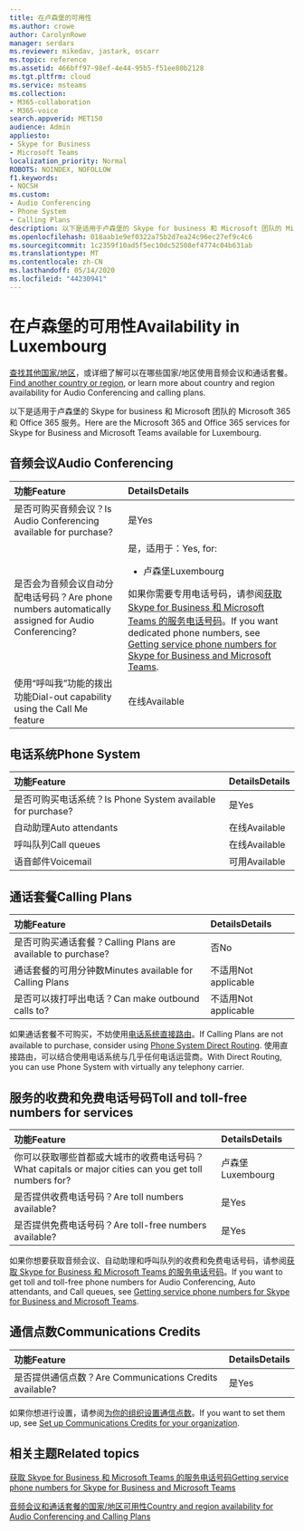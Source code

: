 ```yaml
---
title: 在卢森堡的可用性
ms.author: crowe
author: CarolynRowe
manager: serdars
ms.reviewer: mikedav, jastark, oscarr
ms.topic: reference
ms.assetid: 466bff97-98ef-4e44-95b5-f51ee80b2128
ms.tgt.pltfrm: cloud
ms.service: msteams
ms.collection:
- M365-collaboration
- M365-voice
search.appverid: MET150
audience: Admin
appliesto:
- Skype for Business
- Microsoft Teams
localization_priority: Normal
ROBOTS: NOINDEX, NOFOLLOW
f1.keywords:
- NOCSH
ms.custom:
- Audio Conferencing
- Phone System
- Calling Plans
description: 以下是适用于卢森堡的 Skype for business 和 Microsoft 团队的 Microsoft 365 和 Office 365 服务。
ms.openlocfilehash: 018aab1e9ef0322a75b2d7ea24c96ec27ef9c4c6
ms.sourcegitcommit: 1c2359f10ad5f5ec10dc52508ef4774c04b631ab
ms.translationtype: MT
ms.contentlocale: zh-CN
ms.lasthandoff: 05/14/2020
ms.locfileid: "44230941"
---
```

# <a name="availability-in-luxembourg"></a><span data-ttu-id="398d2-103">在卢森堡的可用性</span><span class="sxs-lookup"><span data-stu-id="398d2-103">Availability in Luxembourg</span></span>

<span data-ttu-id="398d2-104">[查找其他国家/地区](country-and-region-availability-for-audio-conferencing-and-calling-plans.md)，或详细了解可以在哪些国家/地区使用音频会议和通话套餐。</span><span class="sxs-lookup"><span data-stu-id="398d2-104">[Find another country or region](country-and-region-availability-for-audio-conferencing-and-calling-plans.md), or learn more about country and region availability for Audio Conferencing and calling plans.</span></span>

<span data-ttu-id="398d2-105">以下是适用于卢森堡的 Skype for business 和 Microsoft 团队的 Microsoft 365 和 Office 365 服务。</span><span class="sxs-lookup"><span data-stu-id="398d2-105">Here are the Microsoft 365 and Office 365 services for Skype for Business and Microsoft Teams available for Luxembourg.</span></span>
  
## <a name="audio-conferencing"></a><span data-ttu-id="398d2-106">音频会议</span><span class="sxs-lookup"><span data-stu-id="398d2-106">Audio Conferencing</span></span>

|<span data-ttu-id="398d2-107">**功能**</span><span class="sxs-lookup"><span data-stu-id="398d2-107">**Feature**</span></span>|<span data-ttu-id="398d2-108">**Details**</span><span class="sxs-lookup"><span data-stu-id="398d2-108">**Details**</span></span>|
|:-----|:-----|
|<span data-ttu-id="398d2-109">是否可购买音频会议？</span><span class="sxs-lookup"><span data-stu-id="398d2-109">Is Audio Conferencing available for purchase?</span></span>  <br/> |<span data-ttu-id="398d2-110">是</span><span class="sxs-lookup"><span data-stu-id="398d2-110">Yes</span></span>  <br/> |
|<span data-ttu-id="398d2-111">是否会为音频会议自动分配电话号码？</span><span class="sxs-lookup"><span data-stu-id="398d2-111">Are phone numbers automatically assigned for Audio Conferencing?</span></span>  <br/> |<span data-ttu-id="398d2-112">是，适用于：</span><span class="sxs-lookup"><span data-stu-id="398d2-112">Yes, for:</span></span><br/><ul><li> <span data-ttu-id="398d2-113">卢森堡</span><span class="sxs-lookup"><span data-stu-id="398d2-113">Luxembourg</span></span></ul> <span data-ttu-id="398d2-114">如果你需要专用电话号码，请参阅[获取 Skype for Business 和 Microsoft Teams 的服务电话号码](/microsoftteams/getting-service-phone-numbers)。</span><span class="sxs-lookup"><span data-stu-id="398d2-114">If you want dedicated phone numbers, see [Getting service phone numbers for Skype for Business and Microsoft Teams](/microsoftteams/getting-service-phone-numbers).</span></span>  <br/> |
|<span data-ttu-id="398d2-115">使用“呼叫我”功能的拨出功能</span><span class="sxs-lookup"><span data-stu-id="398d2-115">Dial-out capability using the Call Me feature</span></span>  <br/> |<span data-ttu-id="398d2-116">在线</span><span class="sxs-lookup"><span data-stu-id="398d2-116">Available</span></span>  <br/> |
   
## <a name="phone-system"></a><span data-ttu-id="398d2-117">电话系统</span><span class="sxs-lookup"><span data-stu-id="398d2-117">Phone System</span></span>

|<span data-ttu-id="398d2-118">**功能**</span><span class="sxs-lookup"><span data-stu-id="398d2-118">**Feature**</span></span>|<span data-ttu-id="398d2-119">**Details**</span><span class="sxs-lookup"><span data-stu-id="398d2-119">**Details**</span></span>|
|:-----|:-----|
|<span data-ttu-id="398d2-120">是否可购买电话系统？</span><span class="sxs-lookup"><span data-stu-id="398d2-120">Is Phone System available for purchase?</span></span>  <br/> |<span data-ttu-id="398d2-121">是</span><span class="sxs-lookup"><span data-stu-id="398d2-121">Yes</span></span>  <br/> |
| <span data-ttu-id="398d2-122">自动助理</span><span class="sxs-lookup"><span data-stu-id="398d2-122">Auto attendants</span></span> <br/> |<span data-ttu-id="398d2-123">在线</span><span class="sxs-lookup"><span data-stu-id="398d2-123">Available</span></span>  <br/> |
|<span data-ttu-id="398d2-124">呼叫队列</span><span class="sxs-lookup"><span data-stu-id="398d2-124">Call queues</span></span>  <br/> |<span data-ttu-id="398d2-125">在线</span><span class="sxs-lookup"><span data-stu-id="398d2-125">Available</span></span>  <br/> |
|<span data-ttu-id="398d2-126">语音邮件</span><span class="sxs-lookup"><span data-stu-id="398d2-126">Voicemail</span></span>  <br/> |<span data-ttu-id="398d2-127">可用</span><span class="sxs-lookup"><span data-stu-id="398d2-127">Available</span></span>  <br/> |
   
## <a name="calling-plans"></a><span data-ttu-id="398d2-128">通话套餐</span><span class="sxs-lookup"><span data-stu-id="398d2-128">Calling Plans</span></span>

|<span data-ttu-id="398d2-129">**功能**</span><span class="sxs-lookup"><span data-stu-id="398d2-129">**Feature**</span></span>|<span data-ttu-id="398d2-130">**Details**</span><span class="sxs-lookup"><span data-stu-id="398d2-130">**Details**</span></span>|
|:-----|:-----|
|<span data-ttu-id="398d2-131">是否可购买通话套餐？</span><span class="sxs-lookup"><span data-stu-id="398d2-131">Calling Plans are available to purchase?</span></span>  <br/> |<span data-ttu-id="398d2-132">否</span><span class="sxs-lookup"><span data-stu-id="398d2-132">No</span></span>  <br/> |
|<span data-ttu-id="398d2-133">通话套餐的可用分钟数</span><span class="sxs-lookup"><span data-stu-id="398d2-133">Minutes available for Calling Plans</span></span>  <br/> |<span data-ttu-id="398d2-134">不适用</span><span class="sxs-lookup"><span data-stu-id="398d2-134">Not applicable</span></span>  <br/> |
|<span data-ttu-id="398d2-135">是否可以拨打呼出电话？</span><span class="sxs-lookup"><span data-stu-id="398d2-135">Can make outbound calls to?</span></span>  <br/> |<span data-ttu-id="398d2-136">不适用</span><span class="sxs-lookup"><span data-stu-id="398d2-136">Not applicable</span></span>  <br/> |

<span data-ttu-id="398d2-137">如果通话套餐不可购买，不妨使用[电话系统直接路由](../direct-routing-landing-page.md)。</span><span class="sxs-lookup"><span data-stu-id="398d2-137">If Calling Plans are not available to purchase, consider using [Phone System Direct Routing](../direct-routing-landing-page.md).</span></span> <span data-ttu-id="398d2-138">使用直接路由，可以结合使用电话系统与几乎任何电话运营商。</span><span class="sxs-lookup"><span data-stu-id="398d2-138">With Direct Routing, you can use Phone System with virtually any telephony carrier.</span></span>
   
## <a name="toll-and-toll-free-numbers-for-services"></a><span data-ttu-id="398d2-139">服务的收费和免费电话号码</span><span class="sxs-lookup"><span data-stu-id="398d2-139">Toll and toll-free numbers for services</span></span>

|<span data-ttu-id="398d2-140">**功能**</span><span class="sxs-lookup"><span data-stu-id="398d2-140">**Feature**</span></span>|<span data-ttu-id="398d2-141">**Details**</span><span class="sxs-lookup"><span data-stu-id="398d2-141">**Details**</span></span>|
|:-----|:-----|
|<span data-ttu-id="398d2-142">你可以获取哪些首都或大城市的收费电话号码？</span><span class="sxs-lookup"><span data-stu-id="398d2-142">What capitals or major cities can you get toll numbers for?</span></span>  <br/> |<span data-ttu-id="398d2-143">卢森堡</span><span class="sxs-lookup"><span data-stu-id="398d2-143">Luxembourg</span></span>  <br/> |
|<span data-ttu-id="398d2-144">是否提供收费电话号码？</span><span class="sxs-lookup"><span data-stu-id="398d2-144">Are toll numbers available?</span></span>  <br/> |<span data-ttu-id="398d2-145">是</span><span class="sxs-lookup"><span data-stu-id="398d2-145">Yes</span></span>  <br/> |
|<span data-ttu-id="398d2-146">是否提供免费电话号码？</span><span class="sxs-lookup"><span data-stu-id="398d2-146">Are toll-free numbers available?</span></span>  <br/> |<span data-ttu-id="398d2-147">是</span><span class="sxs-lookup"><span data-stu-id="398d2-147">Yes</span></span>  <br/> |
   
 <span data-ttu-id="398d2-148">如果你想要获取音频会议、自动助理和呼叫队列的收费和免费电话号码，请参阅[获取 Skype for Business 和 Microsoft Teams 的服务电话号码](/microsoftteams/getting-service-phone-numbers)。</span><span class="sxs-lookup"><span data-stu-id="398d2-148">If you want to get toll and toll-free phone numbers for Audio Conferencing, Auto attendants, and Call queues, see [Getting service phone numbers for Skype for Business and Microsoft Teams](/microsoftteams/getting-service-phone-numbers).</span></span>
  
## <a name="communications-credits"></a><span data-ttu-id="398d2-149">通信点数</span><span class="sxs-lookup"><span data-stu-id="398d2-149">Communications Credits</span></span>

|<span data-ttu-id="398d2-150">**功能**</span><span class="sxs-lookup"><span data-stu-id="398d2-150">**Feature**</span></span>|<span data-ttu-id="398d2-151">**Details**</span><span class="sxs-lookup"><span data-stu-id="398d2-151">**Details**</span></span>|
|:-----|:-----|
|<span data-ttu-id="398d2-152">是否提供通信点数？</span><span class="sxs-lookup"><span data-stu-id="398d2-152">Are Communications Credits available?</span></span>  <br/> |<span data-ttu-id="398d2-153">是</span><span class="sxs-lookup"><span data-stu-id="398d2-153">Yes</span></span>  <br/> |
   
<span data-ttu-id="398d2-154">如果你想进行设置，请参阅[为你的组织设置通信点数](../set-up-communications-credits-for-your-organization.md)。</span><span class="sxs-lookup"><span data-stu-id="398d2-154">If you want to set them up, see [Set up Communications Credits for your organization](../set-up-communications-credits-for-your-organization.md).</span></span>
  
## <a name="related-topics"></a><span data-ttu-id="398d2-155">相关主题</span><span class="sxs-lookup"><span data-stu-id="398d2-155">Related topics</span></span>

[<span data-ttu-id="398d2-156">获取 Skype for Business 和 Microsoft Teams 的服务电话号码</span><span class="sxs-lookup"><span data-stu-id="398d2-156">Getting service phone numbers for Skype for Business and Microsoft Teams</span></span>](/microsoftteams/getting-service-phone-numbers)

[<span data-ttu-id="398d2-157">音频会议和通话套餐的国家/地区可用性</span><span class="sxs-lookup"><span data-stu-id="398d2-157">Country and region availability for Audio Conferencing and Calling Plans</span></span>](country-and-region-availability-for-audio-conferencing-and-calling-plans.md)

  
 

